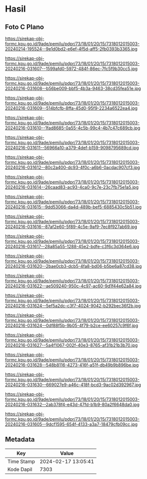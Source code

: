 # Hasil

## Foto C Plano

https://sirekap-obj-formc.kpu.go.id/9ade/pemilu/pdpr/73/18/01/20/15/7318012015003-20240214-195524--9e1d0bd2-e6ef-4f5d-aff5-2fb0393b3365.jpg

https://sirekap-obj-formc.kpu.go.id/9ade/pemilu/pdpr/73/18/01/20/15/7318012015003-20240216-031607--1599afd0-5972-484f-86ec-7fc5f9b30cc5.jpg

https://sirekap-obj-formc.kpu.go.id/9ade/pemilu/pdpr/73/18/01/20/15/7318012015003-20240216-031608--b56be009-bbf5-4b3a-9463-38cd35fea51e.jpg

https://sirekap-obj-formc.kpu.go.id/9ade/pemilu/pdpr/73/18/01/20/15/7318012015003-20240216-031609--514bfcfb-8ffa-45d0-95f9-2234a6522ea4.jpg

https://sirekap-obj-formc.kpu.go.id/9ade/pemilu/pdpr/73/18/01/20/15/7318012015003-20240216-031610--1fad8685-0a55-4c5b-99c4-4b7c47c689cb.jpg

https://sirekap-obj-formc.kpu.go.id/9ade/pemilu/pdpr/73/18/01/20/15/7318012015003-20240216-031611--56966a10-a379-4def-b159-9098795689cd.jpg

https://sirekap-obj-formc.kpu.go.id/9ade/pemilu/pdpr/73/18/01/20/15/7318012015003-20240216-031612--80c2a400-dc93-4f0c-a6b6-0acdac907cf3.jpg

https://sirekap-obj-formc.kpu.go.id/9ade/pemilu/pdpr/73/18/01/20/15/7318012015003-20240216-031614--26caad83-ac93-4ca0-9c7e-23c7fb75e1a5.jpg

https://sirekap-obj-formc.kpu.go.id/9ade/pemilu/pdpr/73/18/01/20/15/7318012015003-20240216-031615--9dd53066-da4d-489b-bef5-6885430c5b51.jpg

https://sirekap-obj-formc.kpu.go.id/9ade/pemilu/pdpr/73/18/01/20/15/7318012015003-20240216-031616--87af2e60-5f89-4c5e-9af9-7ec8f927ab69.jpg

https://sirekap-obj-formc.kpu.go.id/9ade/pemilu/pdpr/73/18/01/20/15/7318012015003-20240216-031617--28a85a55-1288-45e2-bdfe-c3f6c3d364e6.jpg

https://sirekap-obj-formc.kpu.go.id/9ade/pemilu/pdpr/73/18/01/20/15/7318012015003-20240216-031620--2bae0cb3-dcb5-4fa8-bd06-b5be6a87cd38.jpg

https://sirekap-obj-formc.kpu.go.id/9ade/pemilu/pdpr/73/18/01/20/15/7318012015003-20240216-031622--ae509240-950c-4c97-ac60-9d1f44e62a84.jpg

https://sirekap-obj-formc.kpu.go.id/9ade/pemilu/pdpr/73/18/01/20/15/7318012015003-20240216-031624--5ef5a2dc-c3f7-4024-9042-b292bec36f2b.jpg

https://sirekap-obj-formc.kpu.go.id/9ade/pemilu/pdpr/73/18/01/20/15/7318012015003-20240216-031624--0df88f5b-9b05-4f79-b2ce-ee60257c9f6f.jpg

https://sirekap-obj-formc.kpu.go.id/9ade/pemilu/pdpr/73/18/01/20/15/7318012015003-20240216-031627--5a4f1067-002f-40e3-8765-af31b21b3b70.jpg

https://sirekap-obj-formc.kpu.go.id/9ade/pemilu/pdpr/73/18/01/20/15/7318012015003-20240216-031628--548b8116-4273-416f-a51f-db49b9b896be.jpg

https://sirekap-obj-formc.kpu.go.id/9ade/pemilu/pdpr/73/18/01/20/15/7318012015003-20240216-031630--669027e9-a46c-418f-bcd3-9ac02d392967.jpg

https://sirekap-obj-formc.kpu.go.id/9ade/pemilu/pdpr/73/18/01/20/15/7318012015003-20240216-031632--2ab378f4-e43d-47fd-b1b9-80a2f6648da0.jpg

https://sirekap-obj-formc.kpu.go.id/9ade/pemilu/pdpr/73/18/01/20/15/7318012015003-20240216-031605--9dcf1595-654f-4133-a3a7-18479cfb09cc.jpg


## Metadata

| Key        | Value               |
| ---------- | ------------------- |
| Time Stamp | 2024-02-17 13:05:41 |
| Kode Dapil | 7303                |



